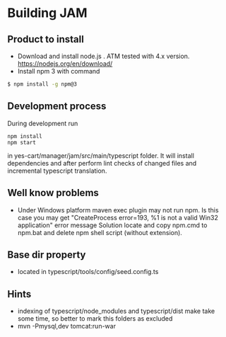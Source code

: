# Building JAM

## Product to install

 - Download and install node.js . ATM tested with 4.x version. https://nodejs.org/en/download/
 - Install npm 3 with command       
```sh
$ npm install -g npm@3
```

## Development process

During development run 
```
npm install
npm start
```
in yes-cart/manager/jam/src/main/typescript folder. 
It will install dependencies and after perform lint checks of changed files and incremental typescript translation. 

## Well know problems

 - Under Windows platform maven exec plugin may not run npm. Is this case you may get  "CreateProcess error=193, %1 is not a valid Win32 application" error message
 Solution locate and copy npm.cmd to npm.bat and delete npm shell script (without extension). 
 
 
## Base dir property

 - located in typescript/tools/config/seed.config.ts
 
## Hints

 - indexing of typescript/node_modules and typescript/dist make take some time, so better to mark this folders as excluded
 - mvn -Pmysql,dev tomcat:run-war
 
 
 
